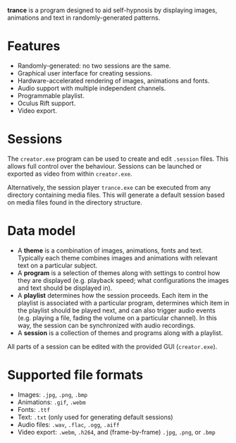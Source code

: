 **trance** is a program designed to aid self-hypnosis by displaying images,
animations and text in randomly-generated patterns.

Features
========

* Randomly-generated: no two sessions are the same.
* Graphical user interface for creating sessions.
* Hardware-accelerated rendering of images, animations and fonts.
* Audio support with multiple independent channels.
* Programmable playlist.
* Oculus Rift support.
* Video export.

Sessions
========

The `creator.exe` program can be used to create and edit `.session` files. This
allows full control over the behaviour. Sessions can be launched or exported as
video from within `creator.exe`.

Alternatively, the session player `trance.exe` can be executed from any
directory containing media files. This will generate a default session based
on media files found in the directory structure.

Data model
==========

* A **theme** is a combination of images, animations, fonts and text. Typically
  each theme combines images and animations with relevant text on a particular
  subject.
* A **program** is a selection of themes along with settings to control how they
  are displayed (e.g. playback speed; what configurations the images and text
  should be displayed in).
* A **playlist** determines how the session proceeds. Each item in the playlist
  is associated with a particular program, determines which item in the playlist
  should be played next, and can also trigger audio events (e.g. playing a file,
  fading the volume on a particular channel). In this way, the session can be
  synchronized with audio recordings.
* A **session** is a collection of themes and programs along with a playlist.

All parts of a session can be edited with the provided GUI (`creator.exe`).

Supported file formats
======================

* Images: `.jpg`, `.png`, `.bmp`
* Animations: `.gif`, `.webm`
* Fonts: `.ttf`
* Text: `.txt` (only used for generating default sessions)
* Audio files: `.wav`, `.flac`, `.ogg`, `.aiff`
* Video export: `.webm`, `.h264`, and (frame-by-frame) `.jpg`, `.png`, or `.bmp`
